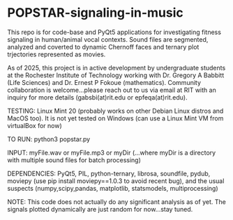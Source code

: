# POPSTAR-signaling-in-music

This repo is for code-base and PyQt5 applications for investigating fitness signaling in human/animal vocal contexts.  Sound files are segmented, analyzed and coverted to dynamic Chernoff faces and ternary plot trjectories represented as movies.

As of 2025, this project is in active development by undergraduate students at the Rochester Institute of Technology working with Dr. Gregory A Babbitt (Life Sciences) and Dr. Ernest P Fokoue (mathematics). Community collaboration is welcome...please reach out to us via email at RIT with an inquiry for more details (gabsbi(at)rit.edu or epfeqa(at)rit.edu).

TESTING: Linux Mint 20 (probably works on other Debian Linux distros and MacOS too).  It is not yet tested on Windows (can use a Linux Mint VM from virtualBox for now)

TO RUN: python3 popstar.py 

INPUT: myFile.wav or myFile.mp3 or myDir (...where myDir is a directory with multiple sound files for batch processing)

DEPENDENCIES: PyQt5, PIL, python-ternary, librosa, soundfile, pydub, moviepy (use pip install moviepy==1.0.3 to avoid recent bug), and the usual suspects (numpy,scipy,pandas, matplotlib, statsmodels, multiprocessing)

NOTE: This code does not actually do any significant analysis as of yet. The signals plotted dynamically are just random for now...stay tuned. 


